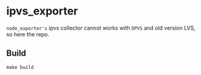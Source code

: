 # ipvs_exporter

`node_exporter's` ipvs collector cannot works with `DPVS` and old version LVS, so here the repo.

## Build
```
make build
```
 